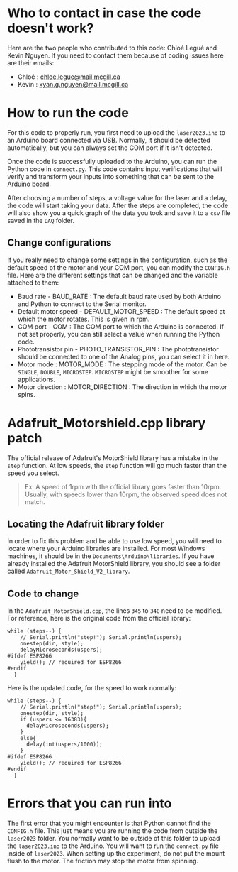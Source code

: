 # Who to contact in case the code doesn't work?
Here are the two people who contributed to this code: Chloé Legué and Kevin Nguyen. If you need to contact them because of coding issues here are their emails:
* Chloé : chloe.legue@mail.mcgill.ca
* Kevin : xyan.g.nguyen@mail.mcgill.ca

# How to run the code

For this code to properly run, you first need to upload the `laser2023.ino` to an Arduino board connected via USB. Normally, it should be detected automatically, but you can always set the COM port if it isn't detected.

Once the code is successfully uploaded to the Arduino, you can run the Python code in `connect.py`. This code contains input verifications that will verify and transform your inputs into something that can be sent to the Arduino board. 

After choosing a number of steps, a voltage value for the laser and a delay, the code will start taking your data. After the steps are completed, the code will also show you a quick graph of the data you took and save it to a `csv` file saved in the `DAQ` folder.

## Change configurations

If you really need to change some settings in the configuration, such as the default speed of the motor and your COM port, you can modify the `CONFIG.h` file. Here are the different settings that can be changed and the variable attached to them:
* Baud rate - BAUD_RATE : The default baud rate used by both Arduino and Python to connect to the Serial monitor.
* Default motor speed - DEFAULT_MOTOR_SPEED : The default speed at which the motor rotates. This is given in rpm.
* COM port - COM : The COM port to which the Arduino is connected. If not set properly, you can still select a value when running the Python code.
* Phototransistor pin - PHOTO_TRANSISTOR_PIN : The phototransistor should be connected to one of the Analog pins, you can select it in here.
* Motor mode : MOTOR_MODE : The stepping mode of the motor. Can be `SINGLE`, `DOUBLE`, `MICROSTEP`. `MICROSTEP` might be smoother for some applications.
* Motor direction : MOTOR_DIRECTION : The direction in which the motor spins.

# Adafruit_Motorshield.cpp library patch
The official release of Adafruit's MotorShield library has a mistake in the `step` function. At low speeds, the `step` function will go much faster than the speed you select.
> Ex: A speed of 1rpm with the official library goes faster than 10rpm. 
Usually, with speeds lower than 10rpm, the observed speed does not match. 

## Locating the Adafruit library folder
In order to fix this problem and be able to use low speed, you will need to locate where your Arduino libraries are installed. For most Windows machines, it should be in the `Documents\Arduino\libraries`. If you have already installed the Adafruit MotorShield library, you should see a folder called `Adafruit_Motor_Shield_V2_library`. 

## Code to change
In the `Adafruit_MotorShield.cpp`, the lines `345` to `348` need to be modified. For reference, here is the original code from the official library:

```
while (steps--) {
    // Serial.println("step!"); Serial.println(uspers);
    onestep(dir, style);
    delayMicroseconds(uspers);
#ifdef ESP8266
    yield(); // required for ESP8266
#endif
  }
```

Here is the updated code, for the speed to work normally:
```
while (steps--) {
    // Serial.println("step!"); Serial.println(uspers);
    onestep(dir, style);
    if (uspers <= 16383){
      delayMicroseconds(uspers);
    }
    else{
      delay(int(uspers/1000));
    }
#ifdef ESP8266
    yield(); // required for ESP8266
#endif
  }
```


# Errors that you can run into

The first error that you might encounter is that Python cannot find the `CONFIG.h` file. This just means you are running the code from outside the `laser2023` folder. You normally want to be outside of this folder to upload the `laser2023.ino` to the Arduino. You will want to run the `connect.py` file inside of `laser2023`. When setting up the experiment, do not put the mount flush to the motor. The friction may stop the motor from spinning. 
